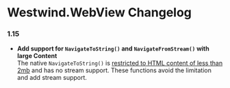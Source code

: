 # Westwind.WebView Changelog

### 1.15

* **Add support for `NavigateToString()` and `NavigateFromStream()` with large Content**  
The native `NavigateToString()` is [restricted to HTML content of less than 2mb](https://learn.microsoft.com/en-us/dotnet/api/microsoft.web.webview2.core.corewebview2.navigatetostring?view=webview2-dotnet-1.0.2045.28#remarks) and has no stream support. These functions avoid the limitation and add stream support.